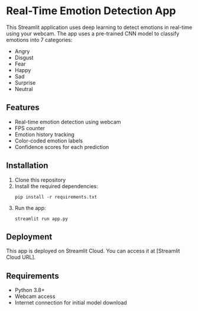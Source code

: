 # Real-Time Emotion Detection App

This Streamlit application uses deep learning to detect emotions in real-time using your webcam. The app uses a pre-trained CNN model to classify emotions into 7 categories:

- Angry
- Disgust
- Fear
- Happy
- Sad
- Surprise
- Neutral

## Features

- Real-time emotion detection using webcam
- FPS counter
- Emotion history tracking
- Color-coded emotion labels
- Confidence scores for each prediction

## Installation

1. Clone this repository
2. Install the required dependencies:
   ```
   pip install -r requirements.txt
   ```
3. Run the app:
   ```
   streamlit run app.py
   ```

## Deployment

This app is deployed on Streamlit Cloud. You can access it at [Streamlit Cloud URL].

## Requirements

- Python 3.8+
- Webcam access
- Internet connection for initial model download 

